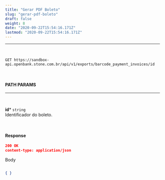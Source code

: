 ```yaml
---
title: "Gerar PDF Boleto"
slug: "gerar-pdf-boleto"
draft: false
weight: 8
date: "2020-09-22T15:54:16.171Z"
lastmod: "2020-09-22T15:54:16.171Z"
---
```

---

<br>

```
GET https://sandbox-api.openbank.stone.com.br/api/v1/exports/barcode_payment_invoices/id
```
<br>

#### **PATH PARAMS**
---
<br>

**id*** `string`
<br> Identificador do boleto.

<br>

#### **Response**

```json
200 OK
content-type: application/json
```
Body
```json

{ }
